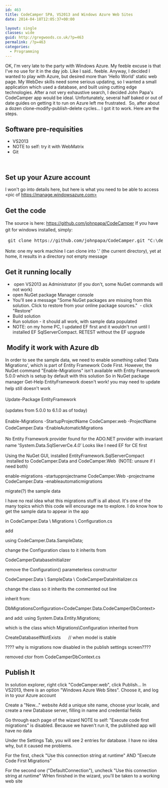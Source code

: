 ```yaml
---
id: 463
title: CodeCamper SPA, VS2013 and Windows Azure Web Sites
date: 2014-04-18T12:05:37+00:00

layout: single
classes: wide
guid: http://gregwoods.co.uk/?p=463
permalink: /?p=463
categories:
  - Programming
---
```

OK, I'm very late to the party with Windows Azure. My feeble excuse is that I've no use for it in the day job. Like I said.. feeble. Anyway, I decided I wanted to play with Azure, but desired more than 'Hello World' static web page. My WebDev skills need some serious updating, so I wanted a small application which used a database, and built using cutting edge technologies. After a not very exhaustive search, I decided John Papa's CodeCamper app would be ideal. Unfortunately, several half baked or out of date guides on getting it to run on Azure left me frustrated.  So, after about a dozen clone-modify-publish-delete cycles... I got it to work. Here are the steps.

## Software pre-requisities

  * VS2013
  * NOTE to self: try it with WebMatrix
  * Git

&nbsp;

## Set up your Azure account

I won't go into details here, but here is what you need to be able to access <pic of https://manage.windowsazure.com>

## Get the code

<span style="line-height: 1.5em;">The source is here: https://github.com/johnpapa/CodeCamper</span> <span style="line-height: 1.5em;">If you have git for windows installed, simply: </span>

<pre> <span style="line-height: 1.5em;">git clone </span><span style="line-height: 1.5em;">https://github.com/johnpapa/CodeCamper.git "C:\development\codecampergwtest"</span></pre>

Note: one my work machine I can clone into '.' (the current directory), yet at home, it results in a directory not empty message

## Get it running locally

  *  open VS2013 as Administrator (if you don't, some NuGet commands will not work)
  * open NuGet package Manager console
  * You'll see a message "Some NuGet packages are missing from this solution. Click to restore from your online package sources."  - click "Restore"
  * Build solution
  * Run solution - it should all work, with sample data populated
  * NOTE: on my home PC, I updated EF first and it wouldn't run until I installed EF SqlServerCompact. RETEST without the EF upgrade

##  Modify it work with Azure db

In order to see the sample data, we need to enable something called 'Data Migrations', which is part of Entity Framework Code First. However, the NuGet command "Enable-Migrations" isn't available with Entity Framework 5.0.0 which is setup by default with this solution So in NuGet package manager <span style="line-height: 1.5em;">Get-Help EntityFramework doesn't work! you may need to update help still doesn't work </span>

<span style="line-height: 1.5em;">Update-Package EntityFramework</span>

<span style="line-height: 1.5em;">(updates from 5.0.0 to 6.1.0 as of today) </span>

<span style="line-height: 1.5em;">Enable-Migrations -StartupProjectName CodeCamper.web -ProjectName CodeCamper.Data -EnableAutomaticMigrations </span>

<span style="line-height: 1.5em;">No Entity Framework provider found for the ADO.NET provider with invariant name 'System.Data.SqlServerCe.4.0&#8242; Looks like I need EF for CE first</span>

Using the NuGet GUI, installed EntityFramework.SqlServerCompact  installed to CodeCamper.Data and CodeCamper.Web  (NOTE: unsure if I need both)

enable-migrations -startupprojectname CodeCamper.Web -projectname CodeCamper.Data -enableautomaticmigrations

migrate(?) the sample data

I have no real idea what this migrations stuff is all about. It's one of the many topics which this code will encourage me to explore. I do know how to get the sample data to appear in the app

in CodeCamper.Data \ Migrations \ Configuration.cs

add

using CodeCamper.Data.SampleData;

change the Configuration class to it inherits from

CodeCamperDatabaseInitializer

remove the Configuration() parameterless constructor

CodeCamper.Data \ SampleData \ CodeCamperDataInitializer.cs

change the class so it inherits the commented out line

inherit from:

DbMigrationsConfiguration<CodeCamper.Data.CodeCamperDbContext>

and add: using System.Data.Entity.Migrations;

which is the class which Migrations\Configuration inherited from

CreateDatabaseIfNotExists<CodeCamperDbContext>      // when model is stable

???? why is migrations now disabled in the publish settings screen????

removed ctor from CodeCamperDbContext.cs

## Publish It

In solution explorer, right click "CodeCamper.web", click Publish... In VS2013, there is an option "Windows Azure Web Sites". Choose it, and log in to your Azure account

Create a "New..." website Add a unique site name, choose your locale, and create a new Database server, filling in name and credential fields

Go through each page of the wizard NOTE to self: "Execute code first migrations" is disabled. Because we haven't run it, the published app will have no data

Under the Settings Tab, you will see 2 entries for database. I have no idea why, but it caused me problems.

For the first, check "Use this connection string at runtime" AND "Execute Code First Migrations"

For the second one ("DefaultConnection"), uncheck "Use this connection string at runtime" WHen finished in the wizard, you'll be taken to a working web site
